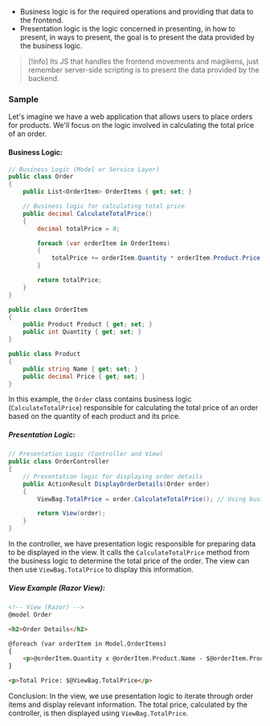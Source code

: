 - Business logic is for the required operations and providing that data to the frontend.
- Presentation logic is the logic concerned in presenting, in how to present, in ways to present, the goal is to present the data provided by the business logic. 
>[!info]
> Its JS that handles the frontend movements and magikens, just remember server-side scripting is to present the data provided by the backend.
### Sample
Let's imagine we have a web application that allows users to place orders for products. We'll focus on the logic involved in calculating the total price of an order.
#### Business Logic:
```c#
// Business Logic (Model or Service Layer)
public class Order
{
    public List<OrderItem> OrderItems { get; set; }

    // Business logic for calculating total price
    public decimal CalculateTotalPrice()
    {
        decimal totalPrice = 0;

        foreach (var orderItem in OrderItems)
        {
            totalPrice += orderItem.Quantity * orderItem.Product.Price;
        }

        return totalPrice;
    }
}

public class OrderItem
{
    public Product Product { get; set; }
    public int Quantity { get; set; }
}

public class Product
{
    public string Name { get; set; }
    public decimal Price { get; set; }
}
```
In this example, the `Order` class contains business logic (`CalculateTotalPrice`) responsible for calculating the total price of an order based on the quantity of each product and its price.
##### Presentation Logic:
```c#
// Presentation Logic (Controller and View)
public class OrderController
{
    // Presentation logic for displaying order details
    public ActionResult DisplayOrderDetails(Order order)
    {
        ViewBag.TotalPrice = order.CalculateTotalPrice(); // Using business logic

        return View(order);
    }
}
```
In the controller, we have presentation logic responsible for preparing data to be displayed in the view. It calls the `CalculateTotalPrice` method from the business logic to determine the total price of the order. The view can then use `ViewBag.TotalPrice` to display this information.
##### View Example (Razor View):
```html
<!-- View (Razor) -->
@model Order

<h2>Order Details</h2>

@foreach (var orderItem in Model.OrderItems)
{
    <p>@orderItem.Quantity x @orderItem.Product.Name - $@orderItem.Product.Price</p>
}

<p>Total Price: $@ViewBag.TotalPrice</p>

```
Conclusion: 
In the view, we use presentation logic to iterate through order items and display relevant information. The total price, calculated by the controller, is then displayed using `ViewBag.TotalPrice`.